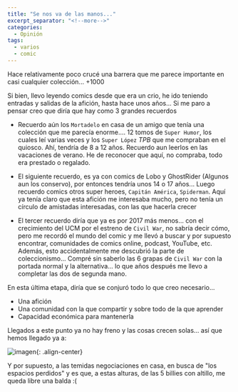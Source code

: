 ```yaml
---
title: "Se nos va de las manos..."
excerpt_separator: "<!--more-->"
categories:
  - Opinión
tags:
  - varios
  - comic
---
```


Hace relativamente poco crucé una barrera que me parece importante en casi cualquier colección... +1000

<!--more-->

Si bien, llevo leyendo comics desde que era un crio, he ido teniendo entradas y salidas de la afición, hasta hace unos años... Si me paro a pensar creo que diría que hay como 3 grandes recuerdos

* Recuerdo aún los ```Mortadelo``` en casa de un amigo que tenía una colección que me parecía enorme.... 12 tomos de ```Super Humor```, los cuales leí varias veces y los ```Super López``` *TPB* que me compraban en el quiosco. Ahí, tendría de 8 a 12 años. Recuerdo aun leerlos en las vacaciones de verano. He de reconocer que aquí, no compraba, todo era prestado o regalado.

* El siguiente recuerdo, es ya con comics de Lobo y GhostRider (Algunos aun los conservo), por entonces tendría unos 14 o 17 años... Luego recuerdo comics otros super heroes, ```Capitán América```, ```Spiderman```. Aquí ya tenía claro que esta afición me interesaba mucho, pero no tenía un círculo de amistadas interesadas, con las que hacerla crecer

* El tercer recuerdo diría que ya es por 2017 más menos... con el crecimiento del UCM por el estreno de ```Civil War```, no sabría decir cómo, pero me recordó el mundo del comic y me llevó a buscar y por supuesto encontrar, comunidades de comics online, podcast, YouTube, etc. 
Además, esto accidentalmente me descubrió la parte de coleccionismo... Compré sin saberlo las 6 grapas de ```Civil War``` con la portada normal y la alternativa... lo que años después me llevo a completar las dos de segunda mano.

En esta última etapa, diría que se conjuró todo lo que creo necesario... 
- Una afición
- Una comunidad con la que compartir y sobre todo de la que aprender
- Capacidad económica para mantenerla

Llegados a este punto ya no hay freno y las cosas crecen solas... así que hemos llegado ya a:

![imagen]({{'https://malambra.github.io/docs/images/1064_whakoom.png'|absolute_url}}){: .align-center}

Y por supuesto, a las temidas negociaciones en casa, en busca de "los espacios perdidos" y es que, a estas alturas, de las 5 billies con altillo, me queda libre una balda :(